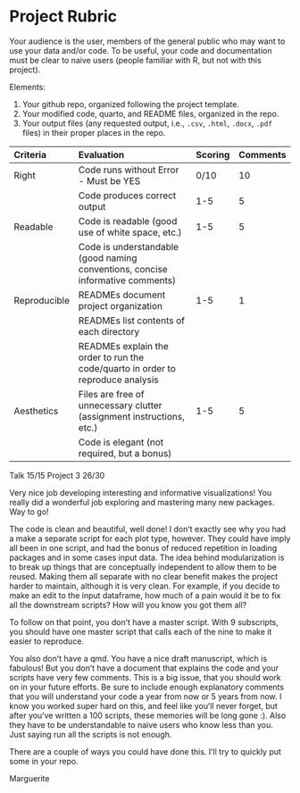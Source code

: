 # Project Rubric

Your audience is the user, members of the general public who may want to use your data and/or code. To be useful, your code and documentation must be clear to naive users (people familiar with R, but not with this project). 

Elements:
1. Your github repo, organized following the project template.
2. Your modified code, quarto, and README files, organized in the repo.
2. Your output files (any requested output, i.e., `.csv`, `.html`, `.docx`, `.pdf` files) in their proper places in the repo.

|Criteria| Evaluation| Scoring | Comments |
|:---------|:-|:-|:-|
|Right| Code runs without Error - Must be YES | 0/10 | 10 |
|	  | Code produces correct output | 1-5 | 5 |
|Readable| Code is readable (good use of white space, etc.) |1-5| 5 |
|        | Code is understandable (good naming conventions, concise informative comments) || |
|Reproducible| READMEs document project organization | 1-5| 1 |
|        | READMEs list contents of each directory | | |
|        | READMEs explain the order to run the code/quarto in order to reproduce analysis| | |
|Aesthetics| Files are free of unnecessary clutter (assignment instructions, etc.) | 1-5 | 5 |
|        | Code is elegant (not required, but a bonus) |  | |

Talk 15/15
Project 3  26/30


Very nice job developing interesting and informative visualizations! You really did a wonderful job exploring and mastering many new packages. Way to go!

The code is clean and beautiful, well done!  I donʻt exactly see why you had a make a separate script for each plot type, however. They could have imply all been in one script, and had the bonus of reduced repetition in loading packages and in some cases input data. The idea behind modularization is to break up things that are conceptually independent to allow them to be reused.  Making them all separate with no clear benefit makes the project harder to maintain, although it is very clean. For example, if you decide to make an edit to the input dataframe, how much of a pain would it be to fix all the downstream scripts? How will you know you got them all? 

To follow on that point, you donʻt have a master script. With 9 subscripts, you should have one master script that calls each of the nine to make it easier to reproduce. 

You also donʻt have a qmd. You have a nice draft manuscript, which is fabulous! But you donʻt have a document that explains the code and your scripts have very few comments. This is a big issue, that you should work on in your future efforts. Be sure to include enough explanatory comments that you will understand your code a year from now or 5 years from now. I know you worked super hard on this, and feel like youʻll never forget, but after youʻve written a 100 scripts, these memories will be long gone :). Also they have to be understandable to naive users who know less than you. Just saying run all the scripts is not enough. 

There are a couple of ways you could have done this. Iʻll try to quickly put some in your repo. 

Marguerite



